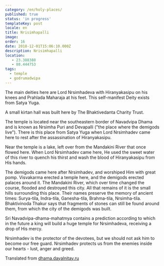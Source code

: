 ```yaml
---
category: /en/holy-places/
published: true
status: 'in progress'
templateKey: post
locale: en
title: Nrisimhapalli
image:
order: 16
date: 2018-12-01T15:06:10.000Z
description: Nrisimhapalli
location:
   - 23.388388
   - 88.444753
tags:
  - temple
  - godrumadwipa
---
```

The main deities here are Lord Nrsimhadeva with Hiranyakasipu on his knees and Prahlada Maharaja at his feet. This self-manifest Deity exists from Satya Yuga.

A small kirtan hall was built here by The Bhaktivedanta Charity Trust.

The temple is located near the southeastern border of Navadvipa Dhama and is known as Nrsimha Puri and Devapalli ("the place where the demigods live"). There is this place from Satya Yuga when Lord Nrsimhadev came here to rest after the assassination of Hiranyakasipu.

Near the temple is a lake, left over from the Mandakini River that once flowed here. When Lord Nrsimhadev came here, He used the sweet water of this river to quench his thirst and wash the blood of Hiranyakasipu from His hands.

The demigods came here after Nrsimhadev, and worshiped Him with great pomp. Visvakarma erected a temple here, and the demigods erected palaces around it. The Mandakini River, which over time changed the course, flooded and destroyed this city. All that remains of it is the small hills surrounding this place. Their names preserve the memory of ancient times: Surya-tila, Indra-tila, Ganesha-tila, Brahma-tila, Nrsimha-tila. Bhaktivinoda Thakur says that fragments of stones can still be found around them, from which the city of the demigods was built.

Sri Navadvipa-dhama-mahatmya contains a prediction according to which in the future a king will build a huge temple for Nrsimhadeva, receiving a drop of His mercy.

Nrsimhadev is the protector of the devotees, but we should not ask him to become our free guard. Nrsimhadev protects us from the enemies inside our hearts - lust, anger and greed.

Translated from [dhama.dayalnitay.ru](http://dhama.dayalnitay.ru/)

<tbd locale="en" url="mailto:haribol@mayapur.live"></tbd>
